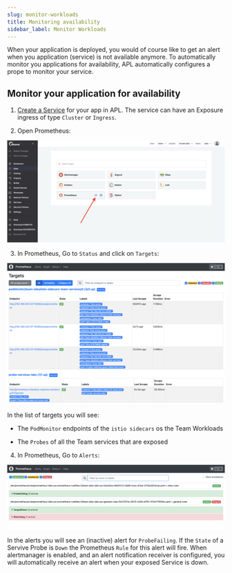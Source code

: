 ```yaml
---
slug: monitor-workloads
title: Monitoring availability
sidebar_label: Monitor Workloads
---
```


When your application is deployed, you would of course like to get an alert when you application (service) is not available anymore. To automatically monitor you applications for availability, APL automatically configures a prope to monitor your service.

## Monitor your application for availability

1. [Create a Service](expose-services.md) for your app in APL. The service can have an Exposure ingress of type `Cluster` or `Ingress`.

2. Open Prometheus:

![kubecfg](../../img/prometheus-teams.png)

3. In Prometheus, Go to `Status` and click on `Targets`:

![kubecfg](../../img/targets-up.png)

In the list of targets you will see:

- The `PodMonitor` endpoints of the `istio sidecars` os the Team Workloads

- The `Probes` of all the Team services that are exposed

4. In Prometheus, Go to `Alerts`:

![kubecfg](../../img/prometheus-alerts.png)

In the alerts you will see an (inactive) alert for `ProbeFailing`. If the `State` of a Servive Probe is `Down` the Prometheus `Rule` for this alert will fire. When alertmanager is enabled, and an alert notification receiver is configured, you will automatically receive an alert when your exposed Service is down.
